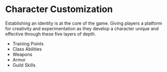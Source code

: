 # Character Customization

Establishing an identity is at the core of the game. Giving players a platform for creativity and experimentation as they develop a character unique and effective through these five layers of depth.

* Training Points
* Class Abilities
* Weapons
* Armor
* Guild Skills
